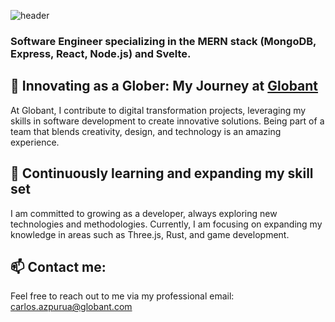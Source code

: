 ![header](https://capsule-render.vercel.app/api?type=waving&color=auto&height=300&section=header&text=Welcome%20to%20Carlos%20Azpurua's%20Professional%2GitHub%200Repository&fontSize=25)

### Software Engineer specializing in the MERN stack (MongoDB, Express, React, Node.js) and Svelte.

## 🔭 Innovating as a Glober: My Journey at [Globant](https://www.globant.com/es)

At Globant, I contribute to digital transformation projects, leveraging my skills in software development to create innovative solutions. Being part of a team that blends creativity, design, and technology is an amazing experience.

## 🌱 Continuously learning and expanding my skill set

I am committed to growing as a developer, always exploring new technologies and methodologies. Currently, I am focusing on expanding my knowledge in areas such as Three.js, Rust, and game development.

## 📫 Contact me:

Feel free to reach out to me via my professional email: [carlos.azpurua@globant.com](mailto:carlos.azpurua@globant.com)

<!--
**CarlosAzpuruaGlo/CarlosAzpuruaGlo** is a ✨ _special_ ✨ repository because its `README.md` (this file) appears on your GitHub profile.

Here are some ideas to get you started:

- 🔭 I’m currently working on ...
- 🌱 I’m currently learning ...
- 👯 I’m looking to collaborate on ...
- 🤔 I’m looking for help with ...
- 💬 Ask me about ...
- 📫 How to reach me: ...
- 😄 Pronouns: ...
- ⚡ Fun fact: ...
-->
